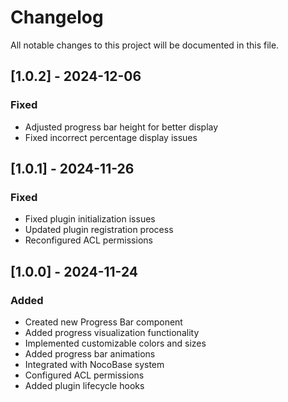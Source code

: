 # Changelog

All notable changes to this project will be documented in this file.

## [1.0.2] - 2024-12-06

### Fixed
- Adjusted progress bar height for better display
- Fixed incorrect percentage display issues

## [1.0.1] - 2024-11-26

### Fixed
- Fixed plugin initialization issues
- Updated plugin registration process
- Reconfigured ACL permissions

## [1.0.0] - 2024-11-24

### Added
- Created new Progress Bar component
- Added progress visualization functionality
- Implemented customizable colors and sizes
- Added progress bar animations
- Integrated with NocoBase system
- Configured ACL permissions
- Added plugin lifecycle hooks
